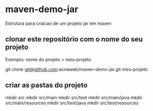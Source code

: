 # maven-demo-jar
Estrutura para criacao de um projeto jar em maven

## clonar este repositório com o nome do seu projeto

Exemplo:
nome do projeto = meu-projeto

git clone git@github.com:acnaweb/maven-demo-jar.git meu-projeto

## criar as pastas do projeto

mkdir src
mkdir src/main
mkdir src/test
mkdir src/main/java
mkdir src/main/resources
mkdir src/test/java
mkdir src/test/resources


